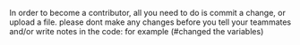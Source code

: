 In order to become a contributor, all you need to do is commit a change, or upload a file.
please dont make any changes before you tell your teammates and/or write notes in the code: for example (#changed the variables)
